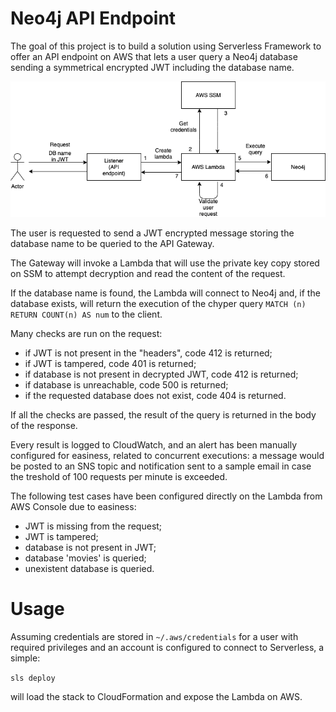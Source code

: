 # Neo4j API Endpoint

The goal of this project is to build a solution using Serverless Framework to offer an API endpoint on AWS that lets a user query a Neo4j database sending a symmetrical encrypted JWT including the database name.

![Workflow](images/workflow.png?raw=true "Workflow")

The user is requested to send a JWT encrypted message storing the database name to be queried to the API Gateway.

The Gateway will invoke a Lambda that will use the private key copy stored on SSM to attempt decryption and read the content of the request.

If the database name is found, the Lambda will connect to Neo4j and, if the database exists, will return the execution of the chyper query `MATCH (n) RETURN COUNT(n) AS num` to the client.

Many checks are run on the request:

* if JWT is not present in the "headers", code 412 is returned;
* if JWT is tampered, code 401 is returned;
* if database is not present in decrypted JWT, code 412 is returned;
* if database is unreachable, code 500 is returned;
* if the requested database does not exist, code 404 is returned.

If all the checks are passed, the result of the query is returned in the body of the response.

Every result is logged to CloudWatch, and an alert has been manually configured for easiness, related to concurrent executions: a message would be posted to an SNS topic and notification sent to a sample email in case the treshold of 100 requests per minute is exceeded.

The following test cases have been configured directly on the Lambda from AWS Console due to easiness:

* JWT is missing from the request;
* JWT is tampered;
* database is not present in JWT;
* database 'movies' is queried;
* unexistent database is queried.

# Usage

Assuming credentials are stored in `~/.aws/credentials` for a user with required privileges and an account is configured to connect to Serverless, a simple:

`sls deploy`

will load the stack to CloudFormation and expose the Lambda on AWS.

